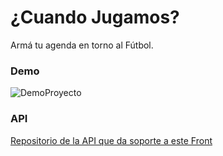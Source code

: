 # ¿Cuando Jugamos? #

Armá tu agenda en torno al Fútbol. 

### Demo
![DemoProyecto](https://res.cloudinary.com/dtnixnyfz/image/upload/v1605901266/cuando_jugamos-gif_x35cyg.gif)

### API

[Repositorio de la API que da soporte a este Front](https://github.com/brdionel/cuando-Jugamos-api)
